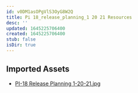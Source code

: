 ```yaml
---
id: v0DM1asOPgVlS3OyG8W2Q
title: Pi 18_release_planning_1 20 21 Resources
desc: ''
updated: 1645225706400
created: 1645225706400
stub: false
isDir: true
---
```

## Imported Assets
- [PI-18 Release Planning 1-20-21.jpg](/assets/pi-18-release-planning-1-20-21.jpg)
